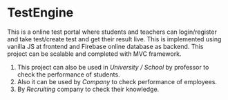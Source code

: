 # TestEngine

This is a online test portal where students and teachers can login/register and take test/create test and get their result live. 
This is implemented using vanilla JS at frontend and Firebase online database as backend.
This project can be scalable and completed with MVC framework.
1. This project can also be used in *University / School* by professor to check the performance of students.
2. Also it can be used by *Company* to check performance of employees.
3. By *Recruiting* company to check their knowledge.

